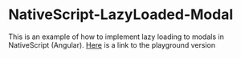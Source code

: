 # NativeScript-LazyLoaded-Modal

This is an example of how to implement lazy loading to modals in NativeScript (Angular).
[Here](https://play.nativescript.org/?template=play-ng&id=nrA1NQ&v=4) is a link to the playground version
